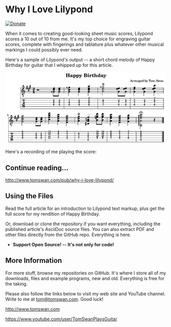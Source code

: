 # Why I Love Lilypond

[![Donate](https://img.shields.io/badge/Donate-PayPal-green.svg)](https://www.paypal.com/cgi-bin/webscr?cmd=_s-xclick&hosted_button_id=YQV4HY2BMM8Z2)

When it comes to creating good-looking sheet music scores, Lilypond scores a 10 out of 10 from me. It's my top choice for engraving guitar scores, complete with fingerings and tablature plus whatever other musical markings I could possibly ever need. 

Here's a sample of Lilypond's output -- a short chord melody of Happy Birthday for guitar that I whipped up for this article.

![image](image/happy-birthday.png)

Here's a recording of me playing the score:

## Continue reading...

http://www.tomswan.com/pub/why-i-love-lilypond/

## Using the Files

Read the full article for an introduction to Lilypond text markup, plus get the full score for my rendition of Happy Birthday. 

Or, download or clone the repository if you want everything, including the published article's AsciiDoc source files. You can also extract PDF and other files directly from the GitHub repo. Everything is here.

-    **Support Open Source! -- It's not only for code!**

## More Information

For more stuff, browse my repositories on GitHub. It's where I store all of my downloads, files and example programs, new and old. Everything is free for the taking. 

Please also follow the links below to visit my web site and YouTube channel. Write to me at tom@tomswan.com. Good luck!

http://www.tomswan.com

https://www.youtube.com/user/TomSwanPlaysGuitar
